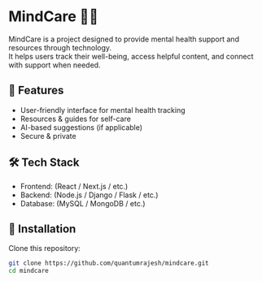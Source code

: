 # MindCare 🧠💙

MindCare is a project designed to provide mental health support and resources through technology.  
It helps users track their well-being, access helpful content, and connect with support when needed.

## 🚀 Features
- User-friendly interface for mental health tracking
- Resources & guides for self-care
- AI-based suggestions (if applicable)
- Secure & private

## 🛠️ Tech Stack
- Frontend: (React / Next.js / etc.)
- Backend: (Node.js / Django / Flask / etc.)
- Database: (MySQL / MongoDB / etc.)

## 📂 Installation
Clone this repository:
```bash
git clone https://github.com/quantumrajesh/mindcare.git
cd mindcare
